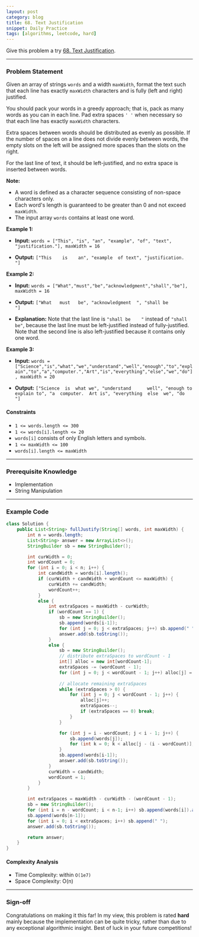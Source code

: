 ```yaml
---
layout: post
category: blog
title: 68. Text Justification
snippet: Daily Practice
tags: [algorithms, leetcode, hard]
---
```


Give this problem a try [68. Text Justification](https://leetcode.com/problems/text-justification/description/).

---

### Problem Statement

Given an array of strings `words` and a width `maxWidth`, format the text such that each line has exactly `maxWidth` characters and is fully (left and right) justified.

You should pack your words in a greedy approach; that is, pack as many words as you can in each line. Pad extra spaces `' '` when necessary so that each line has exactly `maxWidth` characters.

Extra spaces between words should be distributed as evenly as possible. If the number of spaces on a line does not divide evenly between words, the empty slots on the left will be assigned more spaces than the slots on the right.

For the last line of text, it should be left-justified, and no extra space is inserted between words.

**Note:**

- A word is defined as a character sequence consisting of non-space characters only.
- Each word's length is guaranteed to be greater than 0 and not exceed `maxWidth`.
- The input array `words` contains at least one word.

**Example 1:**

- **Input:** 
    `words = ["This", "is", "an", "example", "of", "text", "justification."], maxWidth = 16`

- **Output:**
    `["This    is    an", "example  of text", "justification.  "]`

**Example 2:**

- **Input:** 
    `words = ["What","must","be","acknowledgment","shall","be"], maxWidth = 16`

- **Output:**
    `["What   must   be", "acknowledgment  ", "shall be        "]`

- **Explanation:**
    Note that the last line is `"shall be    "` instead of `"shall     be"`, because the last line must be left-justified instead of fully-justified. Note that the second line is also left-justified because it contains only one word.

**Example 3:**

- **Input:** 
    `words = ["Science","is","what","we","understand","well","enough","to","explain","to","a","computer.","Art","is","everything","else","we","do"], maxWidth = 20`

- **Output:**
    `["Science  is  what we", "understand      well", "enough to explain to", "a  computer.  Art is", "everything  else  we", "do                  "]`

#### Constraints

- `1 <= words.length <= 300`
- `1 <= words[i].length <= 20`
- `words[i]` consists of only English letters and symbols.
- `1 <= maxWidth <= 100`
- `words[i].length <= maxWidth`

---

### Prerequisite Knowledge

- Implementation
- String Manipulation

---

### Example Code

```java
class Solution {
    public List<String> fullJustify(String[] words, int maxWidth) {
        int n = words.length;
        List<String> answer = new ArrayList<>();
        StringBuilder sb = new StringBuilder();

        int curWidth = 0;
        int wordCount = 0;
        for (int i = 0; i < n; i++) {
            int candWidth = words[i].length();
            if (curWidth + candWidth + wordCount <= maxWidth) {
                curWidth += candWidth;
                wordCount++;
            }
            else {
                int extraSpaces = maxWidth - curWidth;
                if (wordCount == 1) {
                    sb = new StringBuilder();
                    sb.append(words[i-1]);
                    for (int j = 0; j < extraSpaces; j++) sb.append(" ");
                    answer.add(sb.toString());
                }
                else {
                    sb = new StringBuilder();
                    // distribute extraSpaces to wordCount - 1
                    int[] alloc = new int[wordCount-1];
                    extraSpaces -= (wordCount - 1);
                    for (int j = 0; j < wordCount - 1; j++) alloc[j] = 1;
                    
                    // allocate remaining extraSpaces
                    while (extraSpaces > 0) {
                        for (int j = 0; j < wordCount - 1; j++) {
                            alloc[j]++;
                            extraSpaces--;
                            if (extraSpaces == 0) break;
                        }
                    }

                    for (int j = i - wordCount; j < i - 1; j++) {
                        sb.append(words[j]);
                        for (int k = 0; k < alloc[j - (i - wordCount)]; k++) sb.append(" ");
                    }
                    sb.append(words[i-1]);
                    answer.add(sb.toString());
                }
                curWidth = candWidth;
                wordCount = 1;
            }
        } 

        int extraSpaces = maxWidth - curWidth - (wordCount - 1);
        sb = new StringBuilder();
        for (int i = n - wordCount; i < n-1; i++) sb.append(words[i]).append(" ");
        sb.append(words[n-1]);
        for (int i = 0; i < extraSpaces; i++) sb.append(" ");
        answer.add(sb.toString());

        return answer;
    }
}
```

#### Complexity Analysis
- Time Complexity: within `O(1e7)`
- Space Complexity: O(n)

---

### Sign-off

Congratulations on making it this far! In my view, this problem is rated **hard** mainly because the implementation can be quite tricky, rather than due to any exceptional algorithmic insight. Best of luck in your future competitions!
    
